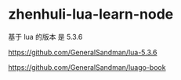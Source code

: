 # zhenhuli-lua-learn-node


基于 lua 的版本 是 5.3.6

https://github.com/GeneralSandman/lua-5.3.6



https://github.com/GeneralSandman/luago-book